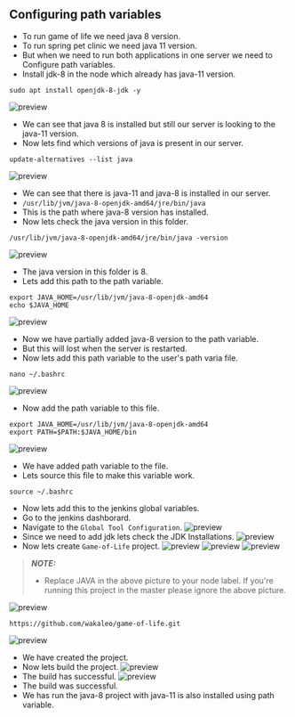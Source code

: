 Configuring path variables
--------------------------
* To run game of life we need java 8 version.
* To run spring pet clinic we need java 11 version.
* But when we need to run both applications in one server we need to Configure path variables.
* Install jdk-8 in the node which already has java-11 version.
```
sudo apt install openjdk-8-jdk -y
```
![preview](./Images/Jenkins92.png)
* We can see that java 8 is installed but still our server is looking to the java-11 version.
* Now lets find which versions of java is present in our server.
```
update-alternatives --list java
```
![preview](./Images/Jenkins94.png)
* We can see that there is java-11 and java-8 is installed in our server.
* ```/usr/lib/jvm/java-8-openjdk-amd64/jre/bin/java```
* This is the path where java-8 version has installed.
* Now lets check the java version in this folder.
```
/usr/lib/jvm/java-8-openjdk-amd64/jre/bin/java -version
```
![preview](./Images/Jenkins95.png)
* The java version in this folder is 8.
* Lets add this path to the path variable.
```
export JAVA_HOME=/usr/lib/jvm/java-8-openjdk-amd64
echo $JAVA_HOME
```
![preview](./Images/Jenkins96.png)
* Now we have partially added java-8 version to the path variable.
* But this will lost when the server is restarted.
* Now lets add this path variable to the user's path  varia file.
```
nano ~/.bashrc
```
![preview](./Images/Jenkins97.png)
* Now add the path variable to this file.
```
export JAVA_HOME=/usr/lib/jvm/java-8-openjdk-amd64
export PATH=$PATH:$JAVA_HOME/bin
```
![preview](./Images/Jenkins98.png)
* We have added path variable to the file.
* Lets source this file to make this variable work.
```
source ~/.bashrc
```
* Now lets add this to the jenkins global variables.
* Go to the jenkins dashborard.
* Navigate to the `Global Tool Configuration`.
![preview](./Images/Jenkins99.png)
* Since we need to add jdk lets check the JDK Installations.
![preview](./Images/Jenkins100.png)
* Now lets create `Game-of-Life` project.
![preview](./Images/Jenkins101.png)
![preview](./Images/Jenkins102.png)
![preview](./Images/Jenkins105.png)
> **_NOTE:_** 
> * Replace JAVA in the above picture to your node label.
> If you're running this project in the master please ignore the above picture.

![preview](./Images/Jenkins103.png)
```
https://github.com/wakaleo/game-of-life.git
```
![preview](./Images/Jenkins104.png)
* We have created the project.
* Now lets build the project.
![preview](./Images/Jenkins106.png)
* The build has successful.
![preview](./Images/Jenkins107.png)
* The build was successful.
* We has run the java-8 project with java-11 is also installed using path variable.